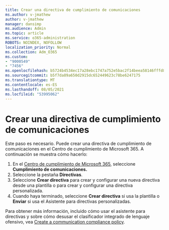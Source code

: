 ```yaml
---
title: Crear una directiva de cumplimiento de comunicaciones
ms.author: v-jmathew
author: v-jmathew
manager: dansimp
ms.audience: Admin
ms.topic: article
ms.service: o365-administration
ROBOTS: NOINDEX, NOFOLLOW
localization_priority: Normal
ms.collection: Adm_O365
ms.custom:
- "9000549"
- "7456"
ms.openlocfilehash: b5724b4534ec17a28ebc1747a752e5bac2f14beea58146fffd8f35fad1e07edc
ms.sourcegitcommit: b5f7da89a650d2915dc652449623c78be6247175
ms.translationtype: MT
ms.contentlocale: es-ES
ms.lasthandoff: 08/05/2021
ms.locfileid: "53995062"
---
```

# <a name="create-a-communication-compliance-policy"></a>Crear una directiva de cumplimiento de comunicaciones

Este paso es necesario. Puede crear una directiva de cumplimiento de comunicaciones en el Centro de cumplimiento de Microsoft 365. A continuación se muestra cómo hacerlo:

1. En el [Centro de cumplimiento de Microsoft 365](https://go.microsoft.com/fwlink/?linkid=2130502), seleccione **Cumplimiento de comunicaciones.**
2. Seleccione la pestaña **Directivas**.
3. Seleccione **Crear directiva** para crear y configurar una nueva directiva desde una plantilla o para crear y configurar una directiva personalizada.
4. Cuando haya terminado, seleccione **Crear directiva** si usa la plantilla o **Enviar** si usa el Asistente para directivas personalizadas.

Para obtener más información, incluido cómo usar el asistente para directivas y sobre cómo desusar el clasificador integrado de lenguaje ofensivo, vea [Create a communication compliance policy](https://go.microsoft.com/fwlink/?linkid=2129079).
